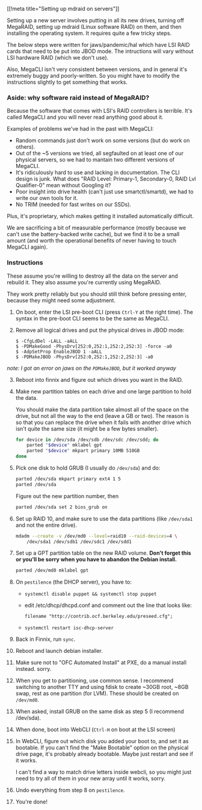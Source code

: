 [[!meta title="Setting up mdraid on servers"]]

Setting up a new server involves putting in all its new drives, turning off
MegaRAID, setting up mdraid (Linux software RAID) on them, and then installing
the operating system.  It requires quite a few tricky steps.

The below steps were written for jaws/pandemic/hal which have LSI RAID cards
that need to be put into JBOD mode. The intructions will vary without LSI
hardware RAID (which we don't use).

Also, MegaCLI isn't very consistent between versions, and in general it's
extremely buggy and poorly-written. So you might have to modify the
instructions slightly to get something that works.


### Aside: why software raid instead of MegaRAID?

Because the software that comes with LSI's RAID controllers is terrible. It's
called MegaCLI and you will never read anything good about it.

Examples of problems we've had in the past with MegaCLI:

* Random commands just don't work on some versions (but do work on others).
* Out of the ~5 versions we tried, all segfaulted on at least one of our
  physical servers, so we had to mantain two different versions of MegaCLI.
* It's ridiculously hard to use and lacking in documentation. The CLI design is
  junk. What does "RAID Level: Primary-1, Secondary-0, RAID Lvl Qualifier-0"
  mean without Googling it?
* Poor insight into drive health (can't just use smartctl/smartd), we had to
  write our own tools for it.
* No TRIM (needed for fast writes on our SSDs).

Plus, it's proprietary, which makes getting it installed automatically
difficult.

We are sacrificing a bit of measurable performance (mostly because we can't use
the battery-backed write cache), but we find it to be a small amount (and worth
the operational benefits of never having to touch MegaCLI again).


### Instructions

These assume you're willing to destroy all the data on the server and rebuild
it. They also assume you're currently using MegaRAID.

They work pretty reliably but you should still think before pressing enter,
because they might need some adjustment.

1. On boot, enter the LSI pre-boot CLI (press `Ctrl-Y` at the right time). The
   syntax in the pre-boot CLI seems to be the same as MegaCLI.

2. Remove all logical drives and put the physical drives in JBOD mode:

       $ -CfgLdDel -LALL -aALL
       $ -PDMakeGood -PhysDrv[252:0,252:1,252:2,252:3] -force -a0
       $ -AdpSetProp EnableJBOD 1 -aALL
       $ -PDMakeJBOD -PhysDrv[252:0,252:1,252:2,252:3] -a0
*note: I got an error on jaws on the `PDMakeJBOD`, but it worked anyway*

3. Reboot into finnix and figure out which drives you want in the RAID.

4. Make new partition tables on each drive and one large partition to hold the
   data.

   You should make the data partition take almost all of the space on the
   drive, but not all the way to the end (leave a GB or two). The reason is so
   that you can replace the drive when it fails with another drive which isn't
   quite the same size (it might be a few bytes smaller).

   ```bash
   for device in /dev/sda /dev/sdb /dev/sdc /dev/sdd; do
       parted "$device" mklabel gpt
       parted "$device" mkpart primary 10MB 510GB
   done
   ```

5. Pick one disk to hold GRUB (I usually do `/dev/sda`) and do:

   ```bash
   parted /dev/sda mkpart primary ext4 1 5
   parted /dev/sda
   ```

   Figure out the new partition number, then

   ```bash
   parted /dev/sda set 2 bios_grub on
   ```

6. Set up RAID 10, and make sure to use the data partitions (like `/dev/sda1`
   and not the entire drive).

   ```bash
   mdadm --create -v /dev/md0 --level=raid10 --raid-devices=4 \
       /dev/sda1 /dev/sdb1 /dev/sdc1 /dev/sdd1
   ```

7. Set up a GPT partition table on the new RAID volume. **Don't forget this or
   you'll be sorry when you have to abandon the Debian install.**

   ```bash
   parted /dev/md0 mklabel gpt
   ```

8. On `pestilence` (the DHCP server), you have to:

   * `systemctl disable puppet && systemctl stop puppet`
   * edit /etc/dhcp/dhcpd.conf and comment out the line that looks like:

         filename "http://contrib.ocf.berkeley.edu/preseed.cfg";

   * `systemctl restart isc-dhcp-server`

7. Back in Finnix, run `sync`.

8. Reboot and launch debian installer.

9. Make sure not to "OFC Automated Install" at PXE, do a manual install
   instead. sorry.

10. When you get to partitioning, use common sense. I recommend switching to
    another TTY and using fdisk to create ~30GB root, ~8GB swap, rest as one
    partition (for LVM). These should be created on `/dev/md0`.

11. When asked, install GRUB on the same disk as step 5 (I recommend /dev/sda).

12. When done, boot into WebCLI (`Ctrl-H` on boot at the LSI screen)

13. In WebCLI, figure out which disk you added your boot to, and set it as
    bootable. If you can't find the "Make Bootable" option on the physical
    drive page, it's probably already bootable. Maybe just restart and see if
    it works.

    I can't find a way to match drive letters inside webcli, so you might just
    need to try all of them in your new array until it works, sorry.

14. Undo everything from step 8 on `pestilence`.
15. You're done!
